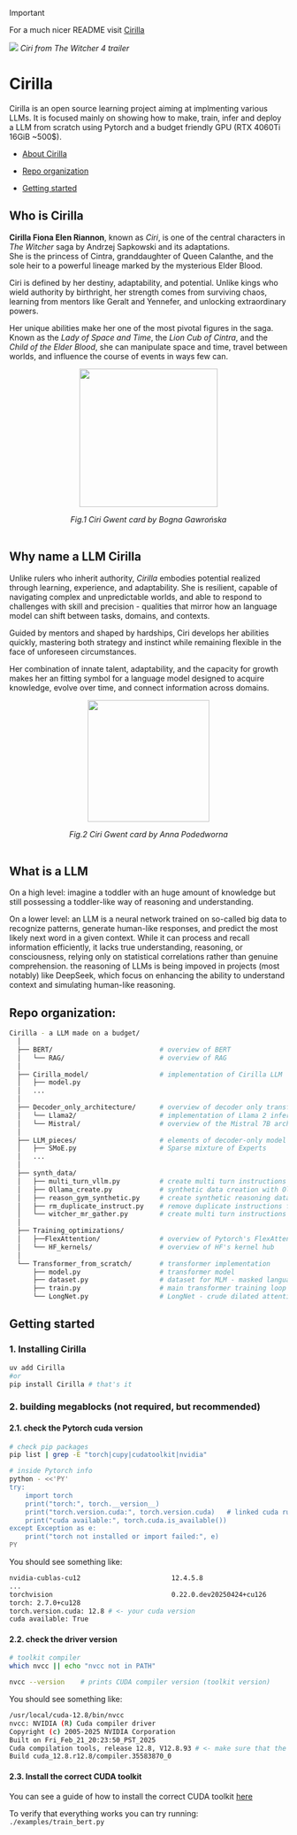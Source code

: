 > [!IMPORTANT]  
> For a much nicer README visit [Cirilla](https://anthonyp57.github.io/Cirilla---a-LLM-made-on-a-budget/)



![](https://github.com/AnthonyP57/Radovid---a-LLM-made-on-a-budget/blob/master/img/ciri_w4_2.png?raw=true)
*Ciri from The Witcher 4 trailer*

# Cirilla
Cirilla is an open source learning project aiming at implmenting various LLMs.
It is focused mainly on showing how to make, train, infer and deploy a LLM from scratch using Pytorch and a budget friendly GPU (RTX 4060Ti 16GiB ~500$).

- [About Cirilla](#who-is-cirilla)

- [Repo organization](#repo-organization)

- [Getting started](#getting-started)

## Who is Cirilla
**Cirilla Fiona Elen Riannon**, known as *Ciri*, is one of the central characters in 
*The Witcher* saga by Andrzej Sapkowski and its adaptations.  
She is the princess of Cintra, granddaughter of Queen Calanthe, and the sole heir 
to a powerful lineage marked by the mysterious Elder Blood.

Ciri is defined by her destiny, adaptability, and potential. Unlike kings who wield authority by birthright, her strength comes from surviving chaos, learning from mentors like Geralt and Yennefer, and unlocking extraordinary powers.

Her unique abilities make her one of the most pivotal figures in the saga. Known as the *Lady of Space and Time*, the *Lion Cub of Cintra*, and the *Child of the Elder Blood*, she can manipulate space and time, travel between worlds, and influence the course of events in ways few can.


<p align="center">
  <img src="https://github.com/AnthonyP57/Radovid---a-LLM-made-on-a-budget/blob/master/img/fake_ciri.webp?raw=true" width="250"/>
</p>

<div align='center'>
  <em>Fig.1 Ciri Gwent card by Bogna Gawrońska</em>
</div>
</br>

## Why name a LLM Cirilla
Unlike rulers who inherit authority, *Cirilla* embodies potential realized through learning, experience, and adaptability. She is resilient, capable of navigating complex and unpredictable worlds, and able to respond to challenges with skill and precision - qualities that mirror how an language model can shift between tasks, domains, and contexts.

Guided by mentors and shaped by hardships, Ciri develops her abilities quickly, mastering both strategy and instinct while remaining flexible in the face of unforeseen circumstances.

Her combination of innate talent, adaptability, and the capacity for growth makes her an fitting symbol for a language model designed to acquire knowledge, evolve over time, and connect information across domains.

<p align="center">
  <img src="https://github.com/AnthonyP57/Radovid---a-LLM-made-on-a-budget/blob/master/img/Ciri.webp?raw=true" width="220"/>
</p>

<div align='center'>
  <em>Fig.2 Ciri Gwent card by Anna Podedworna</em>
</div>
</br>

## What is a LLM
On a high level: imagine a toddler with an huge amount of knowledge but still possessing a toddler-like way of reasoning and understanding.

On a lower level: an LLM is a neural network trained on so-called big data to recognize patterns, generate human-like responses, and predict the most likely next word in a given context. While it can process and recall information efficiently, it lacks true understanding, reasoning, or consciousness, relying only on statistical correlations rather than genuine comprehension. the reasoning of LLMs is being impoved in projects (most notably) like DeepSeek, which focus on enhancing the ability to understand context and simulating human-like reasoning.

## Repo organization:
```bash
Cirilla - a LLM made on a budget/
  │
  ├── BERT/                           # overview of BERT
  │   └── RAG/                        # overview of RAG
  │
  ├── Cirilla_model/                  # implementation of Cirilla LLM
  │   ├── model.py
  │   ...
  │
  ├── Decoder_only_architecture/      # overview of decoder only transformer architecture
  │   └── Llama2/                     # implementation of Llama 2 inference loop
  │   └── Mistral/                    # overview of the Mistral 7B architecture and inference tricks
  │
  ├── LLM_pieces/                     # elements of decoder-only model you can use
  │   ├── SMoE.py                     # Sparse mixture of Experts
  │   ...
  │
  ├── synth_data/
  │   ├── multi_turn_vllm.py          # create multi turn instructions with VLLM
  │   ├── Ollama_create.py            # synthetic data creation with Ollama
  │   ├── reason_gym_synthetic.py     # create synthetic reasoning dataset with reasoning_gym
  │   ├── rm_duplicate_instruct.py    # remove duplicate instructions from Ollama
  │   └── witcher_mr_gather.py        # create multi turn instructions with Witcher
  │
  ├── Training_optimizations/
  │   ├──FlexAttention/               # overview of Pytorch's FlexAttention
  │   └── HF_kernels/                 # overview of HF's kernel hub
  │
  └── Transformer_from_scratch/       # transformer implementation
      ├── model.py                    # transformer model
      ├── dataset.py                  # dataset for MLM - masked language modelling
      ├── train.py                    # main transformer training loop
      └── LongNet.py                  # LongNet - crude dilated attention implementation
```

## Getting started
### 1. Installing Cirilla
```bash
uv add Cirilla
#or
pip install Cirilla # that's it
```
### 2. building megablocks (not required, but recommended)
#### 2.1. check the Pytorch cuda version
```bash
# check pip packages
pip list | grep -E "torch|cupy|cudatoolkit|nvidia"

# inside Pytorch info
python - <<'PY'
try:
    import torch
    print("torch:", torch.__version__)
    print("torch.version.cuda:", torch.version.cuda)   # linked cuda runtime (e.g. '12.8')
    print("cuda available:", torch.cuda.is_available())
except Exception as e:
    print("torch not installed or import failed:", e)
PY
```
You should see something like:
```bash
nvidia-cublas-cu12                       12.4.5.8
...
torchvision                              0.22.0.dev20250424+cu126
torch: 2.7.0+cu128
torch.version.cuda: 12.8 # <- your cuda version
cuda available: True
```
#### 2.2. check the driver version
```bash
# toolkit compiler
which nvcc || echo "nvcc not in PATH"

nvcc --version    # prints CUDA compiler version (toolkit version)
```
You should see something like:
```bash
/usr/local/cuda-12.8/bin/nvcc
nvcc: NVIDIA (R) Cuda compiler driver
Copyright (c) 2005-2025 NVIDIA Corporation
Built on Fri_Feb_21_20:23:50_PST_2025
Cuda compilation tools, release 12.8, V12.8.93 # <- make sure that the CUDA toolkit version matches that of the Pytorch form step 1. (release 12.8 == 12.8 from step 1, so all is good)
Build cuda_12.8.r12.8/compiler.35583870_0
```
#### 2.3. Install the correct CUDA toolkit
You can see a guide of how to install the correct CUDA toolkit [here](https://www.cherryservers.com/blog/install-cuda-ubuntu)

To verify that everything works you can try running: `./examples/train_bert.py`